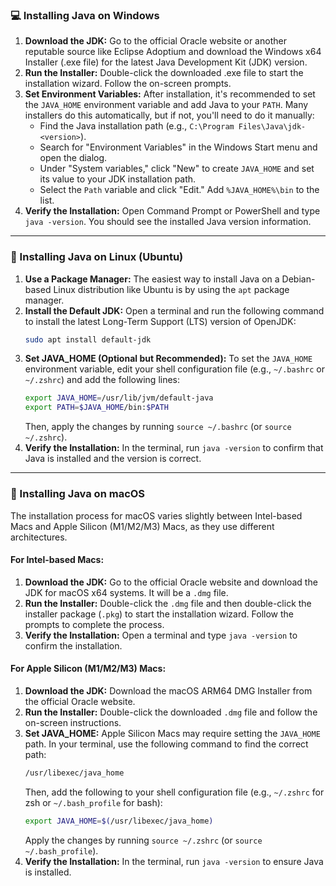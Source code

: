 ### 💻 Installing Java on Windows

1.  **Download the JDK:** Go to the official Oracle website or another reputable source like Eclipse Adoptium and download the Windows x64 Installer (.exe file) for the latest Java Development Kit (JDK) version.
2.  **Run the Installer:** Double-click the downloaded .exe file to start the installation wizard. Follow the on-screen prompts.
3.  **Set Environment Variables:** After installation, it's recommended to set the `JAVA_HOME` environment variable and add Java to your `PATH`. Many installers do this automatically, but if not, you'll need to do it manually:
    * Find the Java installation path (e.g., `C:\Program Files\Java\jdk-<version>`).
    * Search for "Environment Variables" in the Windows Start menu and open the dialog.
    * Under "System variables," click "New" to create `JAVA_HOME` and set its value to your JDK installation path.
    * Select the `Path` variable and click "Edit." Add `%JAVA_HOME%\bin` to the list.
4.  **Verify the Installation:** Open Command Prompt or PowerShell and type `java -version`. You should see the installed Java version information.

-----

### 🐧 Installing Java on Linux (Ubuntu)

1.  **Use a Package Manager:** The easiest way to install Java on a Debian-based Linux distribution like Ubuntu is by using the `apt` package manager.
2.  **Install the Default JDK:** Open a terminal and run the following command to install the latest Long-Term Support (LTS) version of OpenJDK:
    ```bash
    sudo apt install default-jdk
    ```
3.  **Set JAVA\_HOME (Optional but Recommended):** To set the `JAVA_HOME` environment variable, edit your shell configuration file (e.g., `~/.bashrc` or `~/.zshrc`) and add the following lines:
    ```bash
    export JAVA_HOME=/usr/lib/jvm/default-java
    export PATH=$JAVA_HOME/bin:$PATH
    ```
    Then, apply the changes by running `source ~/.bashrc` (or `source ~/.zshrc`).
4.  **Verify the Installation:** In the terminal, run `java -version` to confirm that Java is installed and the version is correct.

-----

### 🍎 Installing Java on macOS

The installation process for macOS varies slightly between Intel-based Macs and Apple Silicon (M1/M2/M3) Macs, as they use different architectures.

#### **For Intel-based Macs:**

1.  **Download the JDK:** Go to the official Oracle website and download the JDK for macOS x64 systems. It will be a `.dmg` file.
2.  **Run the Installer:** Double-click the `.dmg` file and then double-click the installer package (`.pkg`) to start the installation wizard. Follow the prompts to complete the process.
3.  **Verify the Installation:** Open a terminal and type `java -version` to confirm the installation.

#### **For Apple Silicon (M1/M2/M3) Macs:**

1.  **Download the JDK:** Download the macOS ARM64 DMG Installer from the official Oracle website.
2.  **Run the Installer:** Double-click the downloaded `.dmg` file and follow the on-screen instructions.
3.  **Set JAVA\_HOME:** Apple Silicon Macs may require setting the `JAVA_HOME` path. In your terminal, use the following command to find the correct path:
    ```bash
    /usr/libexec/java_home
    ```
    Then, add the following to your shell configuration file (e.g., `~/.zshrc` for zsh or `~/.bash_profile` for bash):
    ```bash
    export JAVA_HOME=$(/usr/libexec/java_home)
    ```
    Apply the changes by running `source ~/.zshrc` (or `source ~/.bash_profile`).
4.  **Verify the Installation:** In the terminal, run `java -version` to ensure Java is installed.